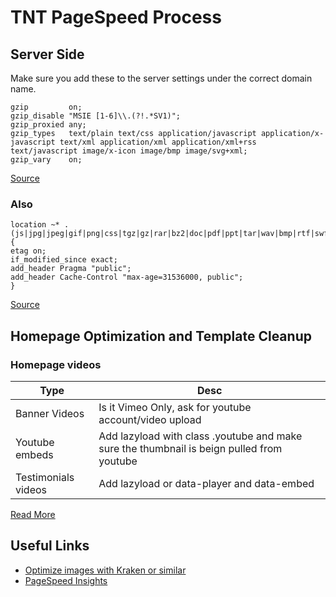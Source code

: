 # TNT PageSpeed Process


## Server Side
Make sure you add these to the server settings under the correct domain name.

```
gzip         on;
gzip_disable "MSIE [1-6]\\.(?!.*SV1)";
gzip_proxied any;
gzip_types   text/plain text/css application/javascript application/x-javascript text/xml application/xml application/xml+rss text/javascript image/x-icon image/bmp image/svg+xml;
gzip_vary    on;
```
[Source](https://support.plesk.com/hc/en-us/articles/213380049-How-to-enable-gzip-compression-for-nginx-on-Plesk-server)

### Also

```
location ~* .(js|jpg|jpeg|gif|png|css|tgz|gz|rar|bz2|doc|pdf|ppt|tar|wav|bmp|rtf|swf|ico|flv|txt|woff|woff2|svg)$ {
etag on;
if_modified_since exact;
add_header Pragma "public";
add_header Cache-Control "max-age=31536000, public";
}
```
[Source](https://support.plesk.com/hc/en-us/articles/115001374153-How-to-enable-leverage-browser-caching-for-nginx-)

## Homepage Optimization and Template Cleanup
### Homepage videos
Type | Desc 
-----|-----
Banner Videos|Is it Vimeo Only, ask for youtube account/video upload
Youtube embeds|Add lazyload with class .youtube and make sure the thumbnail is beign pulled from youtube
Testimonials videos|Add lazyload or data-player and data-embed

[Read More](https://github.com/TNT-Dental/tntvideos)

## Useful Links
- [Optimize images with Kraken or similar](https://kraken.io/web-interface)
- [PageSpeed Insights](https://developers.google.com/speed/pagespeed/insights/)
